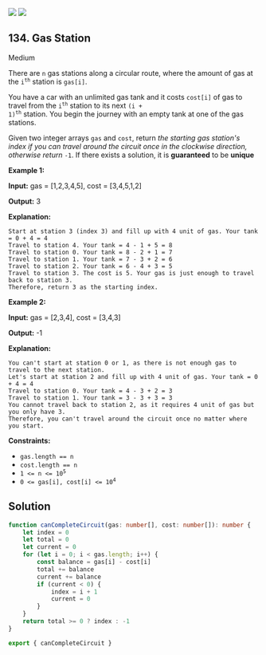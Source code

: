 [![](https://img.shields.io/github/stars/LeetCode-in-TypeScript/LeetCode-in-TypeScript?label=Stars&style=flat-square)](https://github.com/LeetCode-in-TypeScript/LeetCode-in-TypeScript)
[![](https://img.shields.io/github/forks/LeetCode-in-TypeScript/LeetCode-in-TypeScript?label=Fork%20me%20on%20GitHub%20&style=flat-square)](https://github.com/LeetCode-in-TypeScript/LeetCode-in-TypeScript/fork)

## 134\. Gas Station

Medium

There are `n` gas stations along a circular route, where the amount of gas at the <code>i<sup>th</sup></code> station is `gas[i]`.

You have a car with an unlimited gas tank and it costs `cost[i]` of gas to travel from the <code>i<sup>th</sup></code> station to its next <code>(i + 1)<sup>th</sup></code> station. You begin the journey with an empty tank at one of the gas stations.

Given two integer arrays `gas` and `cost`, return _the starting gas station's index if you can travel around the circuit once in the clockwise direction, otherwise return_ `-1`. If there exists a solution, it is **guaranteed** to be **unique**

**Example 1:**

**Input:** gas = [1,2,3,4,5], cost = [3,4,5,1,2]

**Output:** 3

**Explanation:**

    Start at station 3 (index 3) and fill up with 4 unit of gas. Your tank = 0 + 4 = 4
    Travel to station 4. Your tank = 4 - 1 + 5 = 8
    Travel to station 0. Your tank = 8 - 2 + 1 = 7
    Travel to station 1. Your tank = 7 - 3 + 2 = 6
    Travel to station 2. Your tank = 6 - 4 + 3 = 5
    Travel to station 3. The cost is 5. Your gas is just enough to travel back to station 3.
    Therefore, return 3 as the starting index. 

**Example 2:**

**Input:** gas = [2,3,4], cost = [3,4,3]

**Output:** -1

**Explanation:**

    You can't start at station 0 or 1, as there is not enough gas to travel to the next station.
    Let's start at station 2 and fill up with 4 unit of gas. Your tank = 0 + 4 = 4
    Travel to station 0. Your tank = 4 - 3 + 2 = 3
    Travel to station 1. Your tank = 3 - 3 + 3 = 3
    You cannot travel back to station 2, as it requires 4 unit of gas but you only have 3.
    Therefore, you can't travel around the circuit once no matter where you start. 

**Constraints:**

*   `gas.length == n`
*   `cost.length == n`
*   <code>1 <= n <= 10<sup>5</sup></code>
*   <code>0 <= gas[i], cost[i] <= 10<sup>4</sup></code>

## Solution

```typescript
function canCompleteCircuit(gas: number[], cost: number[]): number {
    let index = 0
    let total = 0
    let current = 0
    for (let i = 0; i < gas.length; i++) {
        const balance = gas[i] - cost[i]
        total += balance
        current += balance
        if (current < 0) {
            index = i + 1
            current = 0
        }
    }
    return total >= 0 ? index : -1
}

export { canCompleteCircuit }
```